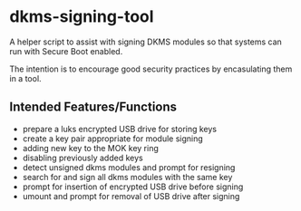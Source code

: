 # dkms-signing-tool

A helper script to assist with signing DKMS modules so that systems can run
with Secure Boot enabled.

The intention is to encourage good security practices by encasulating them in
a tool.

## Intended Features/Functions

* prepare a luks encrypted USB drive for storing keys
* create a key pair appropriate for module signing
* adding new key to the MOK key ring
* disabling previously added keys
* detect unsigned dkms modules and prompt for resigning
* search for and sign all dkms modules with the same key
* prompt for insertion of encrypted USB drive before signing
* umount and prompt for removal of USB drive after signing

